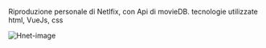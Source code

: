 Riproduzione personale di Netlfix, con Api di movieDB.
tecnologie utilizzate
html, VueJs, css

![Hnet-image](https://user-images.githubusercontent.com/72377529/114008301-65f98380-9862-11eb-882d-7cd453c64c5f.gif)


